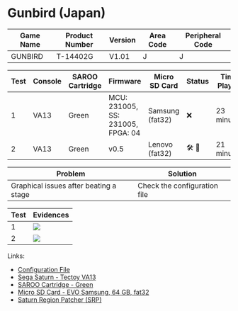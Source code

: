 # Gunbird (Japan)

| Game Name | Product Number | Version | Area Code | Peripheral Code |
| --------- | -------------- | ------- | --------- | --------------- |
| GUNBIRD   | T-14402G       | V1.01   | J         | J               |

| Test | Console | SAROO Cartridge | Firmware                          | Micro SD Card   | Status                               | Time Played |
| ---- | ------- | --------------- | --------------------------------- | --------------- | ------------------------------------ | ----------- |
| 1    | VA13    | Green           | MCU: 231005, SS: 231005, FPGA: 04 | Samsung (fat32) | :x:                                  | 23 minutes  |
| 2    | VA13    | Green           | v0.5                              | Lenovo (fat32)  | :hammer_and_wrench: :checkered_flag: | 21 minutes  |

| Problem                                | Solution                     |
| -------------------------------------- | ---------------------------- |
| Graphical issues after beating a stage | Check the configuration file |

| Test | Evidences                                                                                        |
| ---- | ------------------------------------------------------------------------------------------------ |
| 1    | [![](https://img.youtube.com/vi/zqmlRjDOB4Y/0.jpg)](https://www.youtube.com/watch?v=zqmlRjDOB4Y) |
| 2    | [![](https://img.youtube.com/vi/mIexnE5nEAw/0.jpg)](https://www.youtube.com/watch?v=mIexnE5nEAw) |

Links:

- [Configuration File](https://github.com/williamdsw/saroo-configuration-list/blob/master/Regions/Retails/Japan/T-24903G/README.md)
- [Sega Saturn - Tectoy VA13](../../../Info/Consoles/VA13/README.md)
- [SAROO Cartridge - Green](../../../Info/Cartridges/RetroGameParadiseStore/1.32F/README.md)
- [Micro SD Card - EVO Samsung, 64 GB, fat32](../../../../Info/SdCards/Samsung/64GB/fat32/README.md)
- [Saturn Region Patcher (SRP)](https://segaxtreme.net/resources/saturn-region-patcher.81/download)
